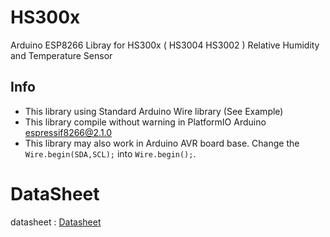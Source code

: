 # HS300x
Arduino ESP8266 Libray for HS300x ( HS3004 HS3002 ) Relative Humidity and Temperature Sensor

## Info
* This library using Standard Arduino Wire library (See Example)
* This library compile without warning in PlatformIO Arduino espressif8266@2.1.0
* This library may also work in Arduino AVR board base. Change the `Wire.begin(SDA,SCL);` into `Wire.begin();`.

# DataSheet
datasheet : [Datasheet](https://www.idt.com/document/dst/hs300x-datasheet)

